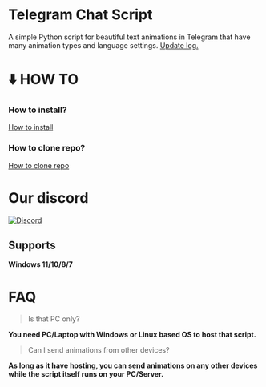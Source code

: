 
# Telegram Chat Script
A simple Python script for beautiful text animations in Telegram that have many animation types and language settings.
[Update log.](UPDATE_LOG.md)

# :arrow_down: HOW TO
   ### How to install?
   [How to install](how_to.md)

   ### How to clone repo?
   [How to clone repo](How_to_clone_repo.md)
   
# Our discord
[![Discord](https://img.shields.io/discord/1105322344253235291?color=green%20&label=Discord&logo=discord&style=plastic)](https://discord.gg/7YcpGBYAYy)   
   
## Supports
**Windows 11/10/8/7**


# FAQ
   > Is that PC only?

   **You need PC/Laptop with Windows or Linux based OS to host that script.**


   > Can I send animations from other devices?

   **As long as it have hosting, you can send animations on any other devices while the script itself runs on your PC/Server.**
